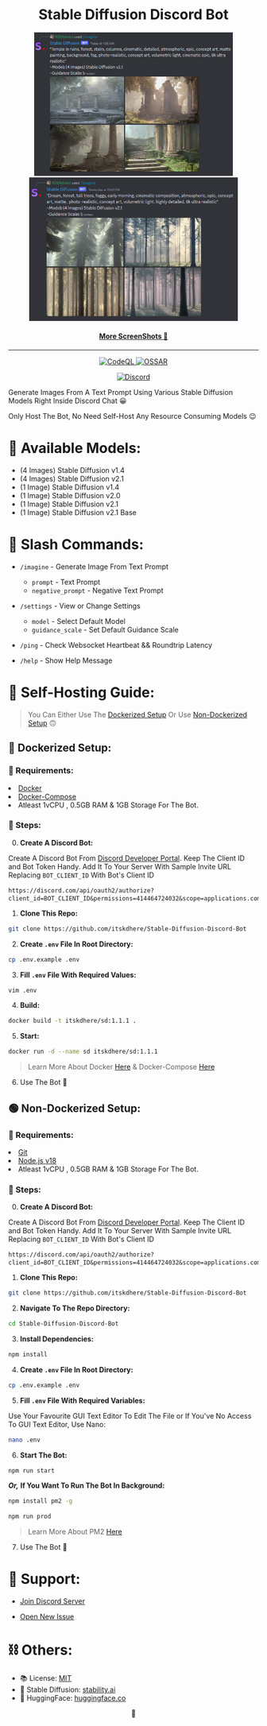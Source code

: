 <h1 align="center">Stable Diffusion Discord Bot</h1>

<p align="center">
<img width="400px" src="https://github.com/itskdhere/Stable-Diffusion-Discord-Bot/blob/main/screenshots/ss-imagine-0.png" >
<img width="420px" src="https://github.com/itskdhere/Stable-Diffusion-Discord-Bot/blob/main/screenshots/ss-imagine-1.png" >
</p>
<h4 align="center"><a href="https://github.com/itskdhere/Stable-Diffusion-Discord-Bot/tree/main/screenshots">More ScreenShots 📸</a></h4>

<hr>

<p align="center">
<a href="https://github.com/itskdhere/Stable-Diffusion-Discord-Bot/actions/workflows/codeql.yml" title="CodeQL">
<img alt="CodeQL" src="https://github.com/itskdhere/Stable-Diffusion-Discord-Bot/actions/workflows/codeql.yml/badge.svg">
</a>
<a href="https://github.com/itskdhere/Stable-Diffusion-Discord-Bot/actions/workflows/ossar.yml" title="OSSAR">
<img alt="OSSAR" src="https://github.com/itskdhere/Stable-Diffusion-Discord-Bot/actions/workflows/ossar.yml/badge.svg">
</a>
</p>


<p align="center">
<a href="https://redirect.itskdhere.workers.dev/server/support/invite" target="_blank" title="Join Support Server"><img alt="Discord" src="https://img.shields.io/discord/917792741054894131?color=%235865F2&label=Chat&logo=discord&logoColor=%23FFFFFF&style=for-the-badge"></a>
</p>

Generate Images From A Text Prompt Using Various Stable Diffusion Models Right Inside Discord Chat 😀

Only Host The Bot, No Need Self-Host Any Resource Consuming Models 😉

# 📰 Available Models:
- (4 Images) Stable Diffusion v1.4
- (4 Images) Stable Diffusion v2.1
- (1 Image) Stable Diffusion v1.4
- (1 Image) Stable Diffusion v2.0
- (1 Image) Stable Diffusion v2.1
- (1 Image) Stable Diffusion v2.1 Base

# 🌠 Slash Commands:

- `/imagine` - Generate Image From Text Prompt
    - `prompt` - Text Prompt
    - `negative_prompt` - Negative Text Prompt
    <!-- - `model` - Select Model (comming soon) -->

- `/settings` - View or Change Settings
    - `model` - Select Default Model
    - `guidance_scale` - Set Default Guidance Scale

- `/ping` - Check Websocket Heartbeat && Roundtrip Latency

- `/help` - Show Help Message



# 🥏 Self-Hosting Guide:
> You Can Either Use The [Dockerized Setup](https://github.com/itskdhere/Stable-Diffusion-Discord-Bot#-dockerized-setup) Or Use [Non-Dockerized Setup](https://github.com/itskdhere/Stable-Diffusion-Discord-Bot#-non-dockerized-setup) 🙃

## 🐳 Dockerized Setup:
### 🧾 Requirements:
<li>
<a href="https://docs.docker.com/engine/install/" target="_blank">Docker</a>    
</li>
<li>
<a href="https://docs.docker.com/compose/install/" target="_blank">Docker-Compose</a>
</li>
<li>
Atleast 1vCPU , 0.5GB RAM & 1GB Storage For The Bot.    
</li>

### 📝 Steps:

0. **Create A Discord Bot:**

Create A Discord Bot From [Discord Developer Portal](https://discord.com/developers/applications). Keep The Client ID and Bot Token Handy. Add It To Your Server With Sample Invite URL Replacing `BOT_CLIENT_ID` With Bot's Client ID
```
https://discord.com/api/oauth2/authorize?client_id=BOT_CLIENT_ID&permissions=414464724032&scope=applications.commands%20bot
```

1. **Clone This Repo:**
```bash
git clone https://github.com/itskdhere/Stable-Diffusion-Discord-Bot
```

2. **Create `.env` File In Root Directory:**
```bash
cp .env.example .env
```

3. **Fill `.env` File With Required Values:**
```bash
vim .env
```

4. **Build:**
```bash
docker build -t itskdhere/sd:1.1.1 .
```

5. **Start:**
```bash
docker run -d --name sd itskdhere/sd:1.1.1
```

> Learn More About Docker [Here](https://docs.docker.com/) & Docker-Compose [Here](https://docs.docker.com/compose/)

6. Use The Bot 🎉


## 🟢 Non-Dockerized Setup:
### 🧾 Requirements:
<li>
<a href="https://git-scm.com/" target="_blank">Git</a>
</li>
<li>
<a href="https://nodejs.org/" target="_blank">Node.js v18</a>
</li>
<li>
Atleast 1vCPU , 0.5GB RAM & 1GB Storage For The Bot.
</li>

### 📝 Steps:

0. **Create A Discord Bot:**

Create A Discord Bot From <a href="https://discord.com/developers/applications" target="_blank">Discord Developer Portal</a>. Keep The Client ID and Bot Token Handy. Add It To Your Server With Sample Invite URL Replacing `BOT_CLIENT_ID` With Bot's Client ID
```
https://discord.com/api/oauth2/authorize?client_id=BOT_CLIENT_ID&permissions=414464724032&scope=applications.commands%20bot
```

1. **Clone This Repo:**
```bash
git clone https://github.com/itskdhere/Stable-Diffusion-Discord-Bot
```

2. **Navigate To The Repo Directory:**
```bash
cd Stable-Diffusion-Discord-Bot
```

3. **Install Dependencies:**
```bash
npm install
```

4. **Create `.env` File In Root Directory:**
```bash
cp .env.example .env
```

5. **Fill `.env` File With Required Variables:**

Use Your Favourite GUI Text Editor To Edit The File or If You've No Access To GUI Text Editor, Use Nano:
```bash
nano .env
```

6. **Start The Bot:**
```bash
npm run start
```
***Or,*** **If You Want To Run The Bot In Background:**
```bash
npm install pm2 -g
```
```bash
npm run prod
```
> Learn More About PM2 [Here](https://pm2.keymetrics.io/docs/usage/quick-start/)

7. Use The Bot 🎉

# 💬 Support:
- [Join Discord Server](https://redirect.itskdhere.workers.dev/server/support/invite)

- [Open New Issue](https://github.com/itskdhere/Stable-Diffusion-Discord-Bot/issues/new/choose)

# ⛓ Others:
- 📚 License: [MIT](https://github.com/itskdhere/Stable-Diffusion-Discord-Bot/blob/main/LICENSE)
- 💫 Stable Diffusion: [stability.ai](https://stability.ai/)
- 🤗 HuggingFace: [huggingface.co](https://huggingface.co/)


<p align="center">🙂</p>
